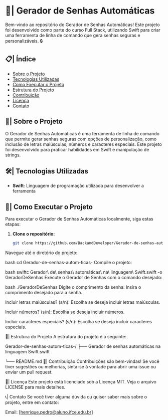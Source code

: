 # 🔐| Gerador de Senhas Automáticas

Bem-vindo ao repositório do Gerador de Senhas Automáticas! Este projeto foi desenvolvido como parte do curso Full Stack, utilizando Swift para criar uma ferramenta de linha de comando que gera senhas seguras e personalizáveis. 🔒

## 📋| Índice

- [Sobre o Projeto](https://github.com/BackandDeveloper/Gerador-de-senhas-autom-ticas-?tab=readme-ov-file#-sobre-o-projeto)
- [Tecnologias Utilizadas](#tecnologias-utilizadas)
- [Como Executar o Projeto](#como-executar-o-projeto)
- [Estrutura do Projeto](#estrutura-do-projeto)
- [Contribuição](#contribuição)
- [Licença](#licença)
- [Contato](#contato)

## 🌟| Sobre o Projeto

O Gerador de Senhas Automáticas é uma ferramenta de linha de comando que permite gerar senhas seguras com opções de personalização, como inclusão de letras maiúsculas, números e caracteres especiais. Este projeto foi desenvolvido para praticar habilidades em Swift e manipulação de strings.

## 🛠️| Tecnologias Utilizadas

- **Swift**: Linguagem de programação utilizada para desenvolver a ferramenta

## 🚀| Como Executar o Projeto

Para executar o Gerador de Senhas Automáticas localmente, siga estas etapas:

1. **Clone o repositório:**
   ```bash
   git clone https://github.com/BackandDeveloper/Gerador-de-senhas-autom-ticas-.git
Navegue até o diretório do projeto:

bash
cd Gerador-de-senhas-autom-ticas-
Compile o projeto:

bash
swiftc Gerador\ de\ senhas\ automáticas\ na\ linguagem\ Swift.swift -o GeradorDeSenhas
Execute o Gerador de Senhas com o comando desejado:

bash
./GeradorDeSenhas
Digite o comprimento da senha: Insira o comprimento desejado para a senha.

Incluir letras maiúsculas? (s/n): Escolha se deseja incluir letras maiúsculas.

Incluir números? (s/n): Escolha se deseja incluir números.

Incluir caracteres especiais? (s/n): Escolha se deseja incluir caracteres especiais.

📂| Estrutura do Projeto
A estrutura do projeto é a seguinte:

Gerador-de-senhas-autom-ticas-/
├── Gerador de senhas automáticas na linguagem Swift.swift

└── README.md
🤝| Contribuição
Contribuições são bem-vindas! Se você tiver sugestões ou melhorias, sinta-se à vontade para abrir uma issue ou enviar um pull request.

📄| Licença
Este projeto está licenciado sob a Licença MIT. Veja o arquivo LICENSE para mais detalhes.

📞| Contato
Se você tiver alguma dúvida ou quiser saber mais sobre o projeto, entre em contato:

Email: [henrique.pedro@aluno.ifce.edu.br]
